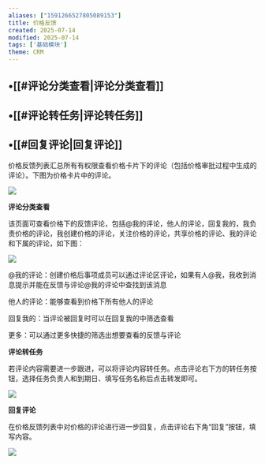 ```yaml
---
aliases: ["1591266527805089153"]
title: 价格反馈
created: 2025-07-14
modified: 2025-07-14
tags: ['基础模块']
theme: CRM
---
```


## •[[#评论分类查看|评论分类查看]]

## •[[#评论转任务|评论转任务]]

## •[[#回复评论|回复评论]]

价格反馈列表汇总所有有权限查看价格卡片下的评论（包括价格审批过程中生成的评论）。下图为价格卡片中的评论。

![](50bf8e1ef877fa9b99a04f39f8b6f31a.jpg)

**评论分类查看**

该页面可查看价格下的反馈评论，包括@我的评论，他人的评论，回复我的，我负责价格的评论，我创建价格的评论，关注价格的评论，共享价格的评论、我的评论和下属的评论，如下图：

![](640e5171c1d7afff0727cbf9ca599f4f.jpg)

@我的评论：创建价格后事项成员可以通过评论区评论，如果有人@我，我收到消息提示并能在反馈与评论@我的评论中查找到该消息

他人的评论：能够查看到价格下所有他人的评论

回复我的：当评论被回复时可以在回复我的中筛选查看

更多：可以通过更多快捷的筛选出想要查看的反馈与评论

**评论转任务**

若评论内容需要进一步跟进，可以将评论内容转任务。点击评论右下方的转任务按钮，选择任务负责人和到期日、填写任务名称后点击转发即可。

![](3fdde8e91e127317eb9cf2d9c45f7e4b.jpg)

**回复评论**

在价格反馈列表中对价格的评论进行进一步回复，点击评论右下角“回复”按钮，填写内容。

![](2eb5b134dc323f9eecbf4fe590a1aa41.jpg)